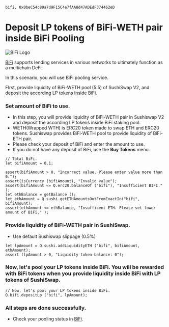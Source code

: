 ```meta-Currency
bifi, 0x0beC54c89a7d9F15C4e7fAA8d47ADEdF374462eD
```

# Deposit LP tokens of BiFi-WETH pair inside BiFi Pooling

![BiFi Logo](https://s3.ap-northeast-2.amazonaws.com/thebifrost.io/home/bifi/bifi_logo.svg)

[BiFi](https://bifi.finance/) supports lending services in various networks to ultimately function as a multichain DeFi.

In this scenario, you will use BiFi pooling service.

FIrst, provide liquidity of BiFi-WETH pool (5:5) of SushiSwap V2, and deposit the according LP tokens inside BiFi.

### Set amount of BiFi to use.

- In this step, you will provide liquidity of BiFi-WETH pair in Sushiswap V2 and deposit the according LP tokens inside BiFi staking pool.
- WETH(Wrapped WTH) is ERC20 token made to swap ETH and ERC20 tokens. Sushiswap provides BiFi-WETH pool to provide liquidity of BiFi-ETH pair.
- Please check your deposit of BiFi and enter the amount to use.
- If you do not have any deposit of BiFi, use the **Buy Tokens** menu.

```input BiFi
// Total BiFi.
let bifiAmount = 0.1;
```

```input-Verify
assert(bifiAmount > 0, "Incorrect value. Please enter value more than 0.");
assert(isCurrency (bifiAmount), "Invalid value");
assert(bifiAmount <= Q.erc20.balanceOf ("bifi"), "Insufficient BIFI." );
let ethBalance = getBalance ();
let ethAmount = Q.sushi.getETHAmountsOutFromExactIn("bifi", bifiAmount);
assert(ethAmount <= ethBalance, "Insufficent ETH. Please set lower amount of BiFi." );
```

### Provide liquidity of BiFi-WETH pair in SushiSwap.

- Use default Sushiswap slippage (0.5%)

```taster
let lpAmount = Q.sushi.addLiquidityETH ("bifi", bifiAmount, ethAmount);
assert (lpAmount > 0, "Liquidity token balance: 0");
```

### Now, let's pool your LP tokens inside BiFi. You will be rewarded with BiFi tokens when you provide liquidity inside BiFi with LP tokens of SushiSwap.

```taster
// Now, let's pool your LP tokens inside BiFi.
Q.bifi.depositLp ("bifi", lpAmount);
```

### All steps are done successfully.

- Check your pooling status in [BiFi](https://app.bifi.finance/pool/sushiswap/bifiEth?chainid=mainnet).
